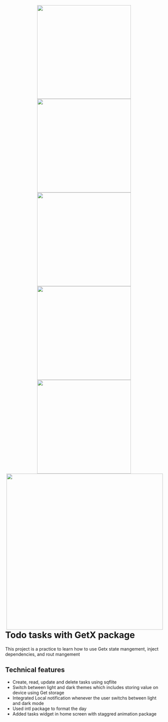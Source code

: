 <div align="center" style="font-size:0;">
<img src="https://user-images.githubusercontent.com/92920178/145193387-a94e5e71-d308-4713-b7ef-950c48749a3a.png" alt='' border=”0” style=”display:block;” height="300" />
<img src="https://user-images.githubusercontent.com/92920178/145193390-b18d6699-0c3a-4324-9b7a-5abb9b8e61da.png" alt='' border=”0” style=”display:block;” height="300" />
<img src="https://user-images.githubusercontent.com/92920178/145193395-422b60e7-2d06-4b08-88ba-949fecd6663b.png" alt='' border=”0” style=”display:block;” height="300" />
<img src="https://user-images.githubusercontent.com/92920178/145193398-165a1124-928f-4e6d-b3f7-393e05906e7a.png" alt='' border=”0” style=”display:block;” height="300" />
<img src="https://user-images.githubusercontent.com/92920178/145193381-da18bb67-e2d5-4049-b17b-b2656b4d8d23.png" alt='' border=”0” style=”display:block;” height="300" />
</div>

<img src="https://user-images.githubusercontent.com/92920178/145200403-e7afb185-bd60-472f-9cc6-0517829dbd17.gif" alt='' border=”0” style=”display:block;” height="500"  align='right'/>


<br>

# Todo tasks with GetX package

This project is a practice to learn how to use Getx state mangement, inject dependencies, and rout mangement


## Technical features

- Create, read, update and delete tasks using sqflite 
- Switch between light and dark themes which includes storing value on device using Get storage
- Integrated Local notification whenever the user switchs between light and dark mode
- Used intl package to format the day
- Added tasks widget in home screen with staggred animation package






